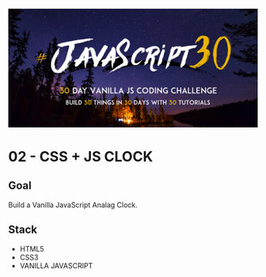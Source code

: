 ![JS30](../javascript30.png)

# 02 - CSS + JS CLOCK

## Goal

Build a Vanilla JavaScript Analag Clock.

## Stack

- HTML5
- CSS3
- VANILLA JAVASCRIPT
